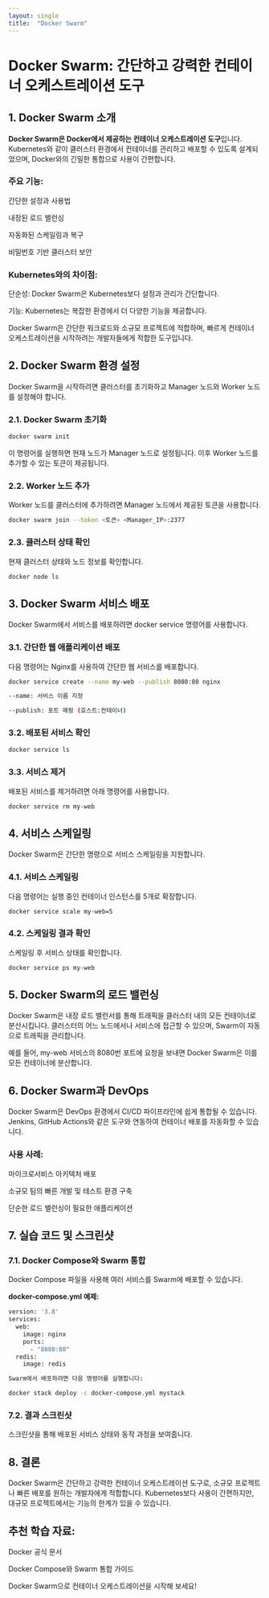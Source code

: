 ```yaml
---
layout: single
title:  "Docker Swarm"
---
```


# Docker Swarm: 간단하고 강력한 컨테이너 오케스트레이션 도구

## 1. Docker Swarm 소개

**Docker Swarm은 Docker에서 제공하는 컨테이너 오케스트레이션 도구**입니다. Kubernetes와 같이 클러스터 환경에서 컨테이너를 관리하고 배포할 수 있도록 설계되었으며, Docker와의 긴밀한 통합으로 사용이 간편합니다.

### 주요 기능:

간단한 설정과 사용법

내장된 로드 밸런싱

자동화된 스케일링과 복구

비밀번호 기반 클러스터 보안

### Kubernetes와의 차이점:

단순성: Docker Swarm은 Kubernetes보다 설정과 관리가 간단합니다.

기능: Kubernetes는 복잡한 환경에서 더 다양한 기능을 제공합니다.

Docker Swarm은 간단한 워크로드와 소규모 프로젝트에 적합하며, 빠르게 컨테이너 오케스트레이션을 시작하려는 개발자들에게 적합한 도구입니다.

## 2. Docker Swarm 환경 설정

Docker Swarm을 시작하려면 클러스터를 초기화하고 Manager 노드와 Worker 노드를 설정해야 합니다.

### 2.1. Docker Swarm 초기화
```bash
docker swarm init
```
이 명령어를 실행하면 현재 노드가 Manager 노드로 설정됩니다. 이후 Worker 노드를 추가할 수 있는 토큰이 제공됩니다.

### 2.2. Worker 노드 추가

Worker 노드를 클러스터에 추가하려면 Manager 노드에서 제공된 토큰을 사용합니다.
```bash
docker swarm join --token <토큰> <Manager_IP>:2377
```
### 2.3. 클러스터 상태 확인

현재 클러스터 상태와 노드 정보를 확인합니다.
```bash
docker node ls
```
## 3. Docker Swarm 서비스 배포

Docker Swarm에서 서비스를 배포하려면 docker service 명령어를 사용합니다.

### 3.1. 간단한 웹 애플리케이션 배포

다음 명령어는 Nginx를 사용하여 간단한 웹 서비스를 배포합니다.
```bash
docker service create --name my-web --publish 8080:80 nginx

--name: 서비스 이름 지정

--publish: 포트 매핑 (호스트:컨테이너)
```
### 3.2. 배포된 서비스 확인
```bash
docker service ls
```
### 3.3. 서비스 제거

배포된 서비스를 제거하려면 아래 명령어를 사용합니다.
```bash
docker service rm my-web
```
## 4. 서비스 스케일링

Docker Swarm은 간단한 명령으로 서비스 스케일링을 지원합니다.

### 4.1. 서비스 스케일링

다음 명령어는 실행 중인 컨테이너 인스턴스를 5개로 확장합니다.
```bash
docker service scale my-web=5
```
### 4.2. 스케일링 결과 확인

스케일링 후 서비스 상태를 확인합니다.
```bash
docker service ps my-web
```
## 5. Docker Swarm의 로드 밸런싱

Docker Swarm은 내장 로드 밸런서를 통해 트래픽을 클러스터 내의 모든 컨테이너로 분산시킵니다. 클러스터의 어느 노드에서나 서비스에 접근할 수 있으며, Swarm이 자동으로 트래픽을 관리합니다.

예를 들어, my-web 서비스의 8080번 포트에 요청을 보내면 Docker Swarm은 이를 모든 컨테이너에 분산합니다.

## 6. Docker Swarm과 DevOps

Docker Swarm은 DevOps 환경에서 CI/CD 파이프라인에 쉽게 통합될 수 있습니다. Jenkins, GitHub Actions와 같은 도구와 연동하여 컨테이너 배포를 자동화할 수 있습니다.

### 사용 사례:

마이크로서비스 아키텍처 배포

소규모 팀의 빠른 개발 및 테스트 환경 구축

단순한 로드 밸런싱이 필요한 애플리케이션

## 7. 실습 코드 및 스크린샷

### 7.1. Docker Compose와 Swarm 통합

Docker Compose 파일을 사용해 여러 서비스를 Swarm에 배포할 수 있습니다.

**docker-compose.yml 예제:**
```bash
version: '3.8'
services:
  web:
    image: nginx
    ports:
      - "8080:80"
  redis:
    image: redis

Swarm에서 배포하려면 다음 명령어를 실행합니다:

docker stack deploy -c docker-compose.yml mystack
```
### 7.2. 결과 스크린샷

스크린샷을 통해 배포된 서비스 상태와 동작 과정을 보여줍니다.

## 8. 결론

Docker Swarm은 간단하고 강력한 컨테이너 오케스트레이션 도구로, 소규모 프로젝트나 빠른 배포를 원하는 개발자에게 적합합니다. Kubernetes보다 사용이 간편하지만, 대규모 프로젝트에서는 기능의 한계가 있을 수 있습니다.

## 추천 학습 자료:

Docker 공식 문서

Docker Compose와 Swarm 통합 가이드

Docker Swarm으로 컨테이너 오케스트레이션을 시작해 보세요!

